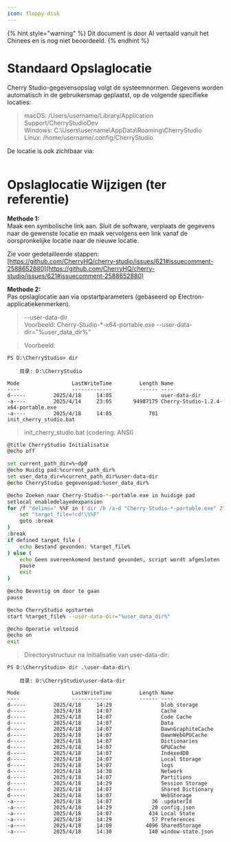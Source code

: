 ```yaml
---
icon: floppy-disk
---
```


{% hint style="warning" %}
Dit document is door AI vertaald vanuit het Chinees en is nog niet beoordeeld.
{% endhint %}

# Standaard Opslaglocatie

Cherry Studio-gegevensopslag volgt de systeemnormen. Gegevens worden automatisch in de gebruikersmap geplaatst, op de volgende specifieke locaties:

> macOS: /Users/username/Library/Application Support/CherryStudioDev  
> Windows: C:\Users\username\AppData\Roaming\CherryStudio  
> Linux: /home/username/.config/CherryStudio  

De locatie is ook zichtbaar via:  
<figure><img src="../../.gitbook/assets/image (31).png" alt=""><figcaption></figcaption></figure>



# Opslaglocatie Wijzigen (ter referentie)

**Methode 1:**  
Maak een symbolische link aan. Sluit de software, verplaats de gegevens naar de gewenste locatie en maak vervolgens een link vanaf de oorspronkelijke locatie naar de nieuwe locatie.  

Zie voor gedetailleerde stappen:  
[https://github.com/CherryHQ/cherry-studio/issues/621#issuecomment-2588652880](https://github.com/CherryHQ/cherry-studio/issues/621#issuecomment-2588652880)

**Methode 2:**  
Pas opslaglocatie aan via opstartparameters (gebaseerd op Electron-applicatiekenmerken).

> --user-data-dir  
> Voorbeeld: Cherry-Studio-*-x64-portable.exe --user-data-dir="%user_data_dir%"

> Voorbeeld:

```shell
PS D:\CherryStudio> dir

    目录: D:\CherryStudio

Mode                 LastWriteTime         Length Name
----                 -------------         ------ ----
d-----         2025/4/18     14:05                user-data-dir
-a----         2025/4/14     23:05       94987175 Cherry-Studio-1.2.4-x64-portable.exe
-a----         2025/4/18     14:05            701 init_cherry_studio.bat
```

> init_cherry_studio.bat (codering: ANSI)

```bash
@title CherryStudio Initialisatie
@echo off

set current_path_dir=%~dp0
@echo Huidig pad:%current_path_dir%
set user_data_dir=%current_path_dir%user-data-dir
@echo CherryStudio gegevenspad:%user_data_dir%

@echo Zoeken naar Cherry-Studio-*-portable.exe in huidige pad
setlocal enabledelayedexpansion
for /f "delims=" %%F in ('dir /b /a-d "Cherry-Studio-*-portable.exe" 2^>nul') do ( #Wijzig naar daadwerkelijke bestandsnaam (officiële site en GitHub gebruiken verschillende namen)
    set "target_file=!cd!\%%F"
    goto :break
)
:break
if defined target_file (
    echo Bestand gevonden: %target_file%
) else (
    echo Geen overeenkomend bestand gevonden, script wordt afgesloten
    pause
    exit
)

@echo Bevestig om door te gaan
pause

@echo CherryStudio opstarten
start %target_file% --user-data-dir="%user_data_dir%"

@echo Operatie voltooid
@echo on
exit
```

> Directorystructuur na initialisatie van user-data-dir:

```shell
PS D:\CherryStudio> dir .\user-data-dir\

    目录: D:\CherryStudio\user-data-dir

Mode                 LastWriteTime         Length Name
----                 -------------         ------ ----
d-----         2025/4/18     14:29                blob_storage
d-----         2025/4/18     14:07                Cache
d-----         2025/4/18     14:07                Code Cache
d-----         2025/4/18     14:07                Data
d-----         2025/4/18     14:07                DawnGraphiteCache
d-----         2025/4/18     14:07                DawnWebGPUCache
d-----         2025/4/18     14:07                Dictionaries
d-----         2025/4/18     14:07                GPUCache
d-----         2025/4/18     14:07                IndexedDB
d-----         2025/4/18     14:07                Local Storage
d-----         2025/4/18     14:07                logs
d-----         2025/4/18     14:30                Network
d-----         2025/4/18     14:07                Partitions
d-----         2025/4/18     14:29                Session Storage
d-----         2025/4/18     14:07                Shared Dictionary
d-----         2025/4/18     14:07                WebStorage
-a----         2025/4/18     14:07             36 .updaterId
-a----         2025/4/18     14:29             20 config.json
-a----         2025/4/18     14:07            434 Local State
-a----         2025/4/18     14:29             57 Preferences
-a----         2025/4/18     14:09           4096 SharedStorage
-a----         2025/4/18     14:30            140 window-state.json
```